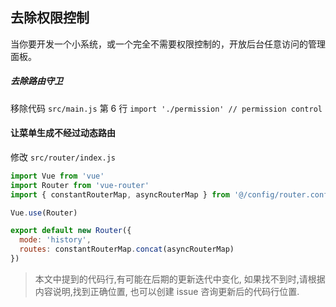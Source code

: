 ## 去除权限控制

当你要开发一个小系统，或一个完全不需要权限控制的，开放后台任意访问的管理面板。

##### 去除路由守卫

移除代码 `src/main.js` 第 6 行 `import './permission' // permission control`

#### 让菜单生成不经过动态路由

修改 `src/router/index.js`
```js
import Vue from 'vue'
import Router from 'vue-router'
import { constantRouterMap, asyncRouterMap } from '@/config/router.config'

Vue.use(Router)

export default new Router({
  mode: 'history',
  routes: constantRouterMap.concat(asyncRouterMap)
})
```

> 本文中提到的代码行,有可能在后期的更新迭代中变化, 如果找不到时,请根据内容说明,找到正确位置, 也可以创建 issue 咨询更新后的代码行位置.